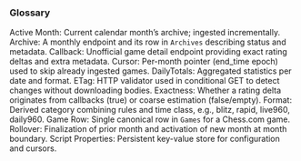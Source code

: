 ### Glossary

Active Month: Current calendar month’s archive; ingested incrementally.
Archive: A monthly endpoint and its row in `Archives` describing status and metadata.
Callback: Unofficial game detail endpoint providing exact rating deltas and extra metadata.
Cursor: Per-month pointer (end_time epoch) used to skip already ingested games.
DailyTotals: Aggregated statistics per date and format.
ETag: HTTP validator used in conditional GET to detect changes without downloading bodies.
Exactness: Whether a rating delta originates from callbacks (true) or coarse estimation (false/empty).
Format: Derived category combining rules and time class, e.g., blitz, rapid, live960, daily960.
Game Row: Single canonical row in `Games` for a Chess.com game.
Rollover: Finalization of prior month and activation of new month at month boundary.
Script Properties: Persistent key-value store for configuration and cursors.

